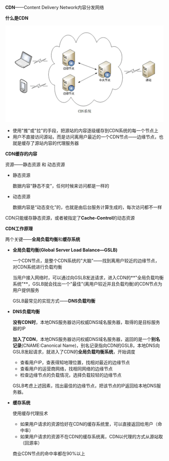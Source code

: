 **CDN**——Content Delivery Network内容分发网络

**什么是CDN**

![img](p/img_8.png)

* 使用"推"或"拉"的手段，把源站的内容逐级缓存到CDN系统的每一个节点上
* 用户不直接访问源站，而是访问离用户最近的一个CDN节点——边缘节点，也就是缓存了源站内容的代理服务器

**CDN缓存的内容**

资源——静态资源 和 动态资源

* 静态资源
  
  数据内容“静态不变”，任何时候来访问都是一样的

* 动态资源
  
  数据内容是“动态变化”的，也就是由后台服务计算生成的，每次访问都不一样

CDN只能缓存静态资源，或者被指定了**Cache-Control**的动态资源

**CDN工作原理**

两个关键——**全局负载均衡**和**缓存系统**

* **全局负载均衡(Global Server Load Balance—GSLB)**
  
  一个CDN节点，是整个CDN系统的"大脑"——找到离用户较近的边缘节点，对CDN系统进行负载均衡

  当用户接入网络时，可以通过向GSLB发送请求，进入CDN的**"全局负载均衡系统"**，GSLB就会找出一个"最佳"(离用户较近并且负载均衡)的CDN节点为用户提供服务

  GSLB最常见的实现方式——**DNS负载均衡**

* **DNS负载均衡**
  
  **没有CDN时**，本地DNS服务器访问权威DNS域名服务器，取得的是目标服务器的IP
  
  **加入了CDN**，本地DNS服务器访问权威DNS域名服务器，返回的是一个**别名记录**(CNAME:Canonical Name)，别名记录指向CDN的GSLB，本地DNS向GSLB发起请求，就进入了CDN的**全局负载均衡系统**，开始调度
  
  * 查看用户IP，查表得知地理位置，找相对最近的边缘节点
  * 查看用户的运营商网络，找相同网络的边缘节点
  * 检查边缘节点的负载情况，选择负载较轻的边缘节点
  
  GSLB考虑上述因素，找出最佳的边缘节点，把该节点的IP返回给本地DNS服务器。

* **缓存系统**
  
  使用缓存代理技术
  
  * 如果用户请求的资源恰好在CDN的缓存系统里，可以直接返回给用户（命中率）
  * 如果用户请求的资源不在CDN的缓存系统离，CDN以代理的方式从源站取（回源率）
  
  商业CDN节点的命中率都在90%以上

